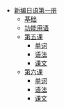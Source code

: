 * [新编日语第一册]()
    * [基础](基础/时间与时刻.md)
    * [功能用语](基础/功能用语.md)
    * [第五课]() 
      * [单词](第一册第二单元/大学の生活/单词.md) 
      * [语法](第一册第二单元/大学の生活/语法.md) 
      * [课文](第一册第二单元/大学の生活/课文.md) 
    * [第六课]()
      * [单词](第一册第二单元/浦东/单词.md) 
      * [语法](第一册第二单元/浦东/语法.md) 
      * [课文](第一册第二单元/浦东/课文.md) 